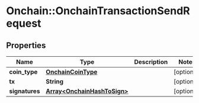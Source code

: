 # Onchain::OnchainTransactionSendRequest

## Properties
Name | Type | Description | Notes
------------ | ------------- | ------------- | -------------
**coin_type** | [**OnchainCoinType**](OnchainCoinType.md) |  | [optional] 
**tx** | **String** |  | [optional] 
**signatures** | [**Array&lt;OnchainHashToSign&gt;**](OnchainHashToSign.md) |  | [optional] 


